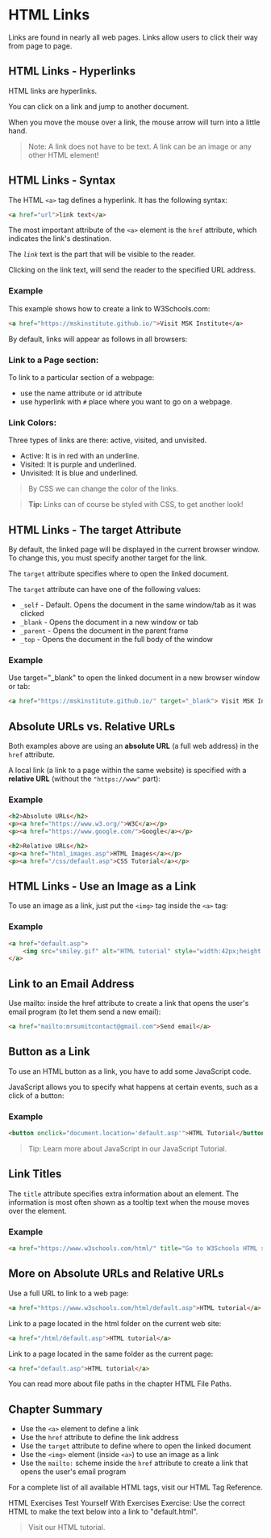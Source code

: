 # HTML Links
Links are found in nearly all web pages. Links allow users to click their way from page to page.

## HTML Links - Hyperlinks
HTML links are hyperlinks.

You can click on a link and jump to another document.

When you move the mouse over a link, the mouse arrow will turn into a little hand.

> Note: A link does not have to be text. A link can be an image or any other HTML element!

## HTML Links - Syntax
The HTML `<a>` tag defines a hyperlink. It has the following syntax:
```html
<a href="url">link text</a>
```
The most important attribute of the `<a>` element is the `href` attribute, which indicates the link's destination.

The *`link`* text is the part that will be visible to the reader.

Clicking on the link text, will send the reader to the specified URL address.

### Example
This example shows how to create a link to W3Schools.com:
```html
<a href="https://mskinstitute.github.io/">Visit MSK Institute</a>
```
By default, links will appear as follows in all browsers:
### Link to a Page section:
To link to a particular section of a webpage:
- use the name attribute or id attribute
- use hyperlink with `#` place where you want to go on a webpage.
 
### Link Colors:
Three types of links are there: active, visited, and unvisited.
- Active: It is in red with an underline.
- Visited: It is purple and underlined.
- Unvisited: It is blue and underlined.
> By CSS we can change the color of the links.

> **Tip:** Links can of course be styled with CSS, to get another look!

## HTML Links - The target Attribute
By default, the linked page will be displayed in the current browser window. To change this, you must specify another target for the link.

The `target` attribute specifies where to open the linked document.

The `target` attribute can have one of the following values:

- `_self` - Default. Opens the document in the same window/tab as it was clicked
- `_blank` - Opens the document in a new window or tab
- `_parent` - Opens the document in the parent frame
- `_top` - Opens the document in the full body of the window

### Example
Use target="_blank" to open the linked document in a new browser window or tab:
```html
<a href="https://mskinstitute.github.io/" target="_blank"> Visit MSK Institute </a>
```
## Absolute URLs vs. Relative URLs
Both examples above are using an **absolute URL** (a full web address) in the `href` attribute.

A local link (a link to a page within the same website) is specified with a **relative URL** (without the ` "https://www" ` part):

### Example
```html
<h2>Absolute URLs</h2>
<p><a href="https://www.w3.org/">W3C</a></p>
<p><a href="https://www.google.com/">Google</a></p>

<h2>Relative URLs</h2>
<p><a href="html_images.asp">HTML Images</a></p>
<p><a href="/css/default.asp">CSS Tutorial</a></p>
```

## HTML Links - Use an Image as a Link
To use an image as a link, just put the `<img>` tag inside the `<a>` tag:

### Example
```html
<a href="default.asp">
    <img src="smiley.gif" alt="HTML tutorial" style="width:42px;height:42px;">
</a>
```
## Link to an Email Address
Use mailto: inside the href attribute to create a link that opens the user's email program (to let them send a new email):
```html
<a href="mailto:mrsumitcontact@gmail.com">Send email</a>
```

## Button as a Link
To use an HTML button as a link, you have to add some JavaScript code.

JavaScript allows you to specify what happens at certain events, such as a click of a button:

### Example
```html
<button onclick="document.location='default.asp'">HTML Tutorial</button>
```
> Tip: Learn more about JavaScript in our JavaScript Tutorial.

## Link Titles
The `title` attribute specifies extra information about an element. The information is most often shown as a tooltip text when the mouse moves over the element.

### Example
```html
<a href="https://www.w3schools.com/html/" title="Go to W3Schools HTML section">Visit our HTML Tutorial</a>
```

## More on Absolute URLs and Relative URLs


Use a full URL to link to a web page: 
```html
<a href="https://www.w3schools.com/html/default.asp">HTML tutorial</a>
```
Link to a page located in the html folder on the current web site: 
```html
<a href="/html/default.asp">HTML tutorial</a>
```
Link to a page located in the same folder as the current page: 
```html
<a href="default.asp">HTML tutorial</a>
```

You can read more about file paths in the chapter HTML File Paths.

## Chapter Summary
- Use the `<a>` element to define a link
- Use the `href` attribute to define the link address
- Use the `target` attribute to define where to open the linked document
- Use the `<img>` element (inside `<a>`) to use an image as a link
- Use the `mailto:` scheme inside the `href` attribute to create a link that opens the user's email program


For a complete list of all available HTML tags, visit our HTML Tag Reference.

HTML Exercises
Test Yourself With Exercises
Exercise:
Use the correct HTML to make the text below into a link to "default.html".

 
>Visit our HTML tutorial.
